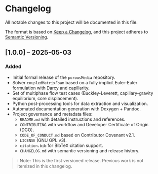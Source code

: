 # Changelog

All notable changes to this project will be documented in this file.

The format is based on [Keep a Changelog](https://keepachangelog.com/en/1.1.0/), and this project adheres to [Semantic Versioning](https://semver.org/spec/v2.0.0.html).

## [1.0.0] – 2025-05-03

### Added
- Initial formal release of the `porousMedia` repository.
- Solver `coupledMatrixFoam` based on a fully implicit Euler-Euler formulation with Darcy and capillarity.
- Set of multiphase flow test cases (Buckley-Leverett, capillary-gravity equilibrium, core displacement).
- Python post-processing tools for data extraction and visualization.
- Automated documentation generation with Doxygen + Pandoc.
- Project governance and metadata files:
  - `README.md` with detailed instructions and references.
  - `CONTRIBUTING` with workflow and Developer Certificate of Origin (DCO).
  - `CODE_OF_CONDUCT.md` based on Contributor Covenant v2.1.
  - `LICENSE` (GNU GPL v3).
  - `citation.bib` for BibTeX citation support.
  - `CHANGELOG.md` with semantic versioning and release history.

> ℹ️ Note: This is the first versioned release. Previous work is not itemized in this changelog.
